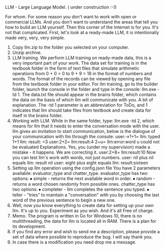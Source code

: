 LLM - Large Language Model. ( under construction :-))

For whom. 
For some reason you don't want to work with open or commercial LLMs. And you don't want to understand the areas that tell you how to build an LLM yourself. Then this corner of the Internet is for you. It's not that complicated. First, let's look at a ready-made LLM, it is intentionally made very, very, very simple.
1. Copy llm.zip to the folder you selected on your computer.
2. Unzip archive.
3. LLM training.
We perform LLM training on ready-made data, this is a very important part of your work. The data set for training is in the textbook folder in the form of text files that simulate arithmetic operations from 0 + 0 = 0 to 9 + 9 = 18 in the format of numbers and words. The format of the records can be viewed by opening any file from the textbook folder in your editor. For llm training, go to the builder folder, launch the console in the folder and type in the console: llm.exe -td 1. The data.txt file should appear in the brains folder, which contains the data on the basis of which llm will communicate with you.
A bit of explanation. The -td 1 parameter is an abbreviation for ToDo, and 1 indicates that llm should take files from textbook and create data for itself in the brains folder.
4. Working with LLM.
While in the same folder, type: llm.exe -td 2, which means for llm that it needs to enter the conversation mode with the user.
llm gives an invitation to start communication, below is the dialogue of your communication with llm through the console:
user:->1+1=<enter>
llm: typed 1+1
llm: result: =3
user:2+2=<enter>
llm:result:4
2+u=<enter>
llm:error:word u could not be evaluated
Explanations. Yes, you (under my supervision) made a mistake - it happens. We are correcting it.
user:2+8=<enter>
llm:result:10
Now you can test llm's work with words, not just numbers.
user: nil plus nil equals <enter>
llm: result nil
user: eight plus eight equals<enter>
llm: result:sixteen
5. Setting up llm operation using the config.json file
You have 2 parameters available:
evaluator_type and chatter_type.
evaluator_type has two options:
⦁	simple - returns the next available word in order.
⦁	random - returns a word chosen randomly from possible ones.
chatter_type has two options:
⦁	completer - llm completes the sentence you typed.
⦁	teller - "tries" to maintain a "conversation" with you by choosing the last word of the previous sentence to begin a new one.
6. Well, now you know everything to create data for setting up your own llm. It's up to you. Experiment as you wish. And it's all Free of charge.
7. Memo. The program is written in Go for Windows 10, there is no multithreading, the data for llm is located all in RAM. There is a plan for its development.
8. If you find any error and wish to send me a description, please provide a set of data where possible to reproduce the bug. I will say thank you.
9. In case there is a modification you need drop me a message.

